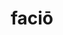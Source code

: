 ---
title: faciō
meaning: to make, do
ch: [two, ten, f1, f]
pos: verb
inf: facere
secondppstem: fac
infend: ere
conjugation: third
derivatives: manufacture, effect, confection
allmeanings: yes
sixms: F
---